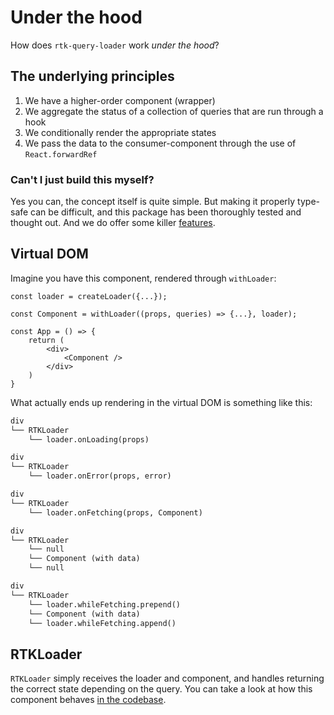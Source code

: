 # Under the hood

How does `rtk-query-loader` work _under the hood_?

## The underlying principles

1. We have a higher-order component (wrapper)
2. We aggregate the status of a collection of queries that are run through a hook
3. We conditionally render the appropriate states
4. We pass the data to the consumer-component through the use of `React.forwardRef`

### Can't I just build this myself?

Yes you can, the concept itself is quite simple. But making it properly type-safe can be difficult, and this package has been thoroughly tested and thought out. And we do offer some killer [features](../Features/index.md).

## Virtual DOM

Imagine you have this component, rendered through `withLoader`:

```tsx
const loader = createLoader({...});

const Component = withLoader((props, queries) => {...}, loader);

const App = () => {
    return (
        <div>
            <Component />
        </div>
    )
}
```

What actually ends up rendering in the virtual DOM is something like this:

```txt title="onLoading"
div
└── RTKLoader
    └── loader.onLoading(props)
```

```txt title="onError"
div
└── RTKLoader
    └── loader.onError(props, error)
```

```txt title="onFetching"
div
└── RTKLoader
    └── loader.onFetching(props, Component)
```

```txt title="onSuccess"
div
└── RTKLoader
    └── null
    └── Component (with data)
    └── null
```

```txt title="whileFetching"
div
└── RTKLoader
    └── loader.whileFetching.prepend()
    └── Component (with data)
    └── loader.whileFetching.append()
```

## RTKLoader

`RTKLoader` simply receives the loader and component, and handles returning the correct state depending on the query. You can take a look at how this component behaves [in the codebase](https://github.com/ryfylke-react-as/rtk-query-loader/blob/main/src/RTKLoader.tsx).
